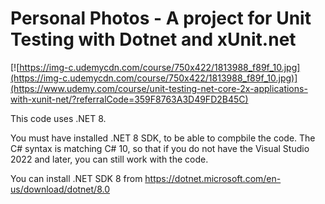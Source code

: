 # Personal Photos - A project for Unit Testing with Dotnet and xUnit.net


[![https://img-c.udemycdn.com/course/750x422/1813988_f89f_10.jpg](https://img-c.udemycdn.com/course/750x422/1813988_f89f_10.jpg)](https://www.udemy.com/course/unit-testing-net-core-2x-applications-with-xunit-net/?referralCode=359F8763A3D49FD2B45C)

This code uses .NET 8.

You must have installed .NET 8 SDK, to be able to compbile the code. The C# syntax is matching C# 10, so that if you do not have the Visual Studio 2022 and later, you can still work with the code.

You can install .NET SDK 8 from https://dotnet.microsoft.com/en-us/download/dotnet/8.0
